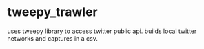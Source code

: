 # tweepy_trawler
uses tweepy library to access twitter public api. builds local twitter networks and captures in a csv.
